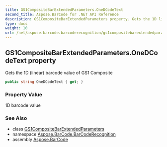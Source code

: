 ```yaml
---
title: GS1CompositeBarExtendedParameters.OneDCodeText
second_title: Aspose.BarCode for .NET API Reference
description: GS1CompositeBarExtendedParameters property. Gets the 1D linear barcode value of GS1 Composite
type: docs
weight: 10
url: /net/aspose.barcode.barcoderecognition/gs1compositebarextendedparameters/onedcodetext/
---
```

## GS1CompositeBarExtendedParameters.OneDCodeText property

Gets the 1D (linear) barcode value of GS1 Composite

```csharp
public string OneDCodeText { get; }
```

### Property Value

1D barcode value

### See Also

* class [GS1CompositeBarExtendedParameters](../)
* namespace [Aspose.BarCode.BarCodeRecognition](../../../aspose.barcode.barcoderecognition/)
* assembly [Aspose.BarCode](../../../)


